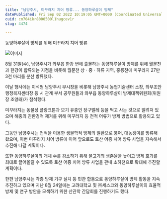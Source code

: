 ```yaml
---
title: "남양주시, 미꾸라지 치어 방류... 동양하루살이 방제"
datePublished: Fri Sep 02 2022 10:19:05 GMT+0000 (Coordinated Universal Time)
cuid: cm704ikr8000509l1hugcev1r
slug: 4474

---
```



동양하루살이 방제를 위해 미꾸라지 치어 방류

![이미지](https://cdn.hashnode.com/res/hashnode/image/upload/v1739256669647/7cce7f79-c6cb-442c-a0a3-05cd1009a3f1.jpeg)

8월 31일(수), 남양주시가 와부읍 한강 변에 출몰하는 동양하루살이 방제를 위해 월문천과 한강이 합류되는 지점을 비롯해 월문천 상ㆍ중ㆍ하류 지역, 홍릉천에 미꾸라지 27만3천 마리를 분산 방류했다.

이날 행사에는 이석범 남양주시 부시장을 비롯해 남양주시 농업기술센터 소장, 와부조안행정복지센터장 등 시 관계 부서 공무원들과 와부읍 동양하루살이 방제대책위원회(위원장 조양래)가 참석했다.

미꾸라지는 동물성 플랑크톤과 모기 유충인 장구벌레 등을 먹고 사는 것으로 알려져 있으며 해충의 친환경적 제거를 위해 미꾸라지 등 천적 어류가 방제 방법으로 활용되고 있다.

그동안 남양주시는 천적을 이용한 생물학적 방제의 일환으로 붕어, 대농갱이를 방류해 왔으며, 이번 미꾸라지 치어 방류에 이어 앞으로도 토산 어종 치어 방류 사업을 지속해서 추진해 나갈 계획이다.

또한 동양하루살이의 개체 수를 감소하기 위해 물고기의 생존율을 높이고 방제 효과를 최대로 끌어올릴 수 있도록 토산 어종 치어 방류 사업을 관내 소하천으로 확대해 추진할 계획이다.

한편 남양주시는 각종 방제 기구 설치 등 민관 합동으로 동양하루살이 방제 활동을 지속 추진하고 있으며 지난 8월 24일에는 고려대학교 및 ㈜세스코와 동양하루살이의 효율적 방제 및 연구 방안을 모색하기 위한 산관학 간담회를 진행하기도 했다.